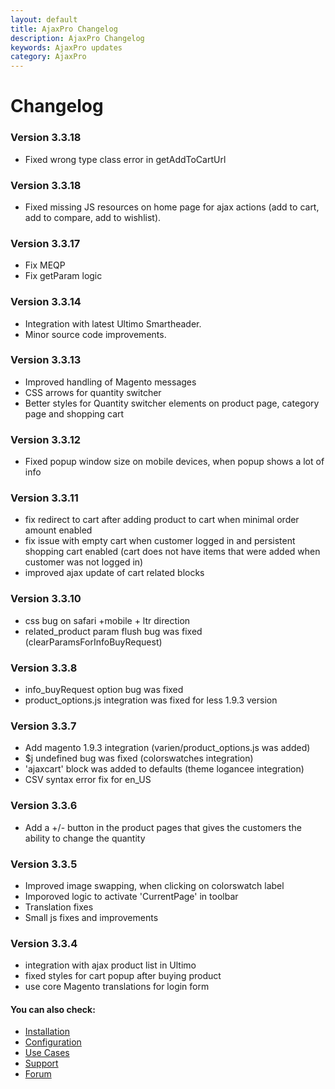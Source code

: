 ```yaml
---
layout: default
title: AjaxPro Changelog
description: AjaxPro Changelog
keywords: AjaxPro updates
category: AjaxPro
---
```


# Changelog

### Version 3.3.18

 - Fixed wrong type class error in getAddToCartUrl

### Version 3.3.18

 -  Fixed missing JS resources on home page for ajax actions (add to cart, add
    to compare, add to wishlist).

### Version 3.3.17

 -  Fix MEQP
 -  Fix getParam logic

### Version 3.3.14

 -  Integration with latest Ultimo Smartheader.
 -  Minor source code improvements.

### Version 3.3.13

 -  Improved handling of Magento messages
 -  CSS arrows for quantity switcher
 -  Better styles for Quantity switcher elements on product page, category
    page and shopping cart

### Version 3.3.12

 -  Fixed popup window size on mobile devices, when popup shows a lot of info

### Version 3.3.11

 -  fix redirect to cart after adding product to cart when minimal order
    amount enabled
 -  fix issue with empty cart when customer logged in and persistent shopping
    cart enabled (cart does not have items that were added when customer was
    not logged in)
 -  improved ajax update of cart related blocks


### Version 3.3.10

 -  css bug on safari +mobile + ltr direction
 -  related_product param flush bug was fixed (clearParamsForInfoBuyRequest)

### Version 3.3.8

 -  info_buyRequest option bug was fixed
 -  product_options.js integration was fixed for less 1.9.3 version

### Version 3.3.7

 - Add magento 1.9.3 integration (varien/product_options.js was added)
 - $j undefined bug was fixed (colorswatches integration)
 - 'ajaxcart' block was added to defaults (theme logancee integration)
 - CSV syntax error fix for en_US

### Version 3.3.6

 - Add a +/- button in the product pages that gives the customers the ability to change the quantity


### Version 3.3.5

 -  Improved image swapping, when clicking on colorswatch label
 -  Imporoved logic to activate 'CurrentPage' in toolbar
 -  Translation fixes
 -  Small js fixes and improvements

### Version 3.3.4

 -  integration with ajax product list in Ultimo
 -  fixed styles for cart popup after buying product
 -  use core Magento translations for login form

 #### You can also check:

*   [Installation](../installation/)
*   [Configuration](../configuration/)
*   [Use Cases](../use-cases/)
*   [Support](https://swissuplabs.com/contacts/)
*   [Forum](https://swissuplabs.com/magento-forum/)
